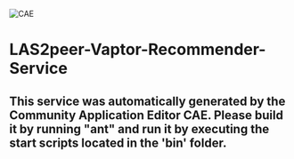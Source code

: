 ![CAE](https://github.com/CAE-Community-Application-Editor/microservice-LAS2peer-Vaptor-Recommender-Service/blob/master/img/logo.png)  

LAS2peer-Vaptor-Recommender-Service
===================


This service was automatically generated by the Community Application Editor CAE. Please build it by running "ant" and run it by executing the start scripts located in the 'bin' folder.
---------------
